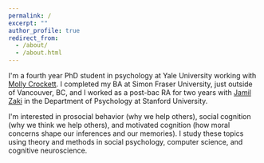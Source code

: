 ```yaml
---
permalink: /
excerpt: ""
author_profile: true
redirect_from: 
  - /about/
  - /about.html
---
```


I'm a fourth year PhD student in psychology at Yale University working with [Molly Crockett](http://www.crockettlab.org/). I completed my BA at Simon Fraser University, just outside of Vancouver, BC, and I worked as a post-bac RA for two years with [Jamil Zaki](http://ssnl.stanford.edu/) in the Department of Psychology at Stanford University.

I'm interested in prosocial behavior (why we help others), social cognition (why we think we help others), and motivated cognition (how moral concerns shape our inferences and our memories). I study these topics using theory and methods in social psychology, computer science, and cognitive neuroscience.
